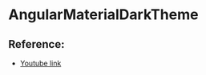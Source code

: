 # AngularMaterialDarkTheme

## Reference:
- [Youtube link](https://www.youtube.com/watch?v=a06V_hpIaY8)